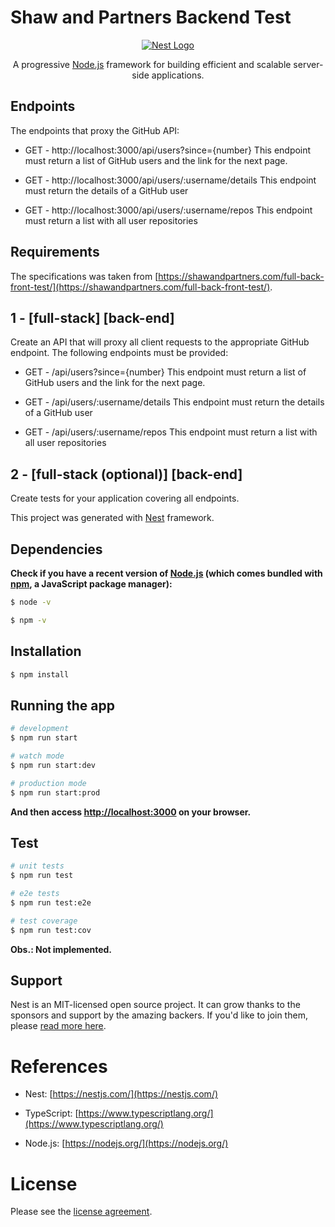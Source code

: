 # Shaw and Partners Backend Test

<p align="center">
  <a href="http://nestjs.com/" target="blank">
    <img src="http://kamilmysliwiec.com/public/nest-logo.png#1" alt="Nest Logo" />
  </a>
</p>

<p align="center">
A progressive <a href="http://nodejs.org" target="blank">Node.js</a> framework for building efficient and scalable server-side applications. 
</p>

## Endpoints

The endpoints that proxy the GitHub API:

- GET - http://localhost:3000/api/users?since={number}
This endpoint must return a list of GitHub users and the link for the next page.

- GET - http://localhost:3000/api/users/:username/details
This endpoint must return the details of a GitHub user

- GET - http://localhost:3000/api/users/:username/repos
This endpoint must return a list with all user repositories

## Requirements

The specifications was taken from [https://shawandpartners.com/full-back-front-test/](https://shawandpartners.com/full-back-front-test/).

## 1 - [full-stack] [back-end]
Create an API that will proxy all client requests to the appropriate GitHub endpoint. The following endpoints must be provided:

- GET - /api/users?since={number}
This endpoint must return a list of GitHub users and the link for the next page.

- GET - /api/users/:username/details
This endpoint must return the details of a GitHub user

- GET - /api/users/:username/repos
This endpoint must return a list with all user repositories

## 2 - [full-stack (optional)] [back-end]
Create tests for your application covering all endpoints.

This project was generated with [Nest](https://github.com/nestjs/nest) framework.

## Dependencies

**Check if you have a recent version of [Node.js](https://nodejs.org/) (which comes bundled with [npm](https://www.npmjs.com/), a JavaScript package manager):**

```bash
$ node -v
```

```bash
$ npm -v
```

## Installation

```bash
$ npm install
```

## Running the app

```bash
# development
$ npm run start

# watch mode
$ npm run start:dev

# production mode
$ npm run start:prod
```

**And then access [http://localhost:3000](http://localhost:3000) on your browser.**

## Test

```bash
# unit tests
$ npm run test

# e2e tests
$ npm run test:e2e

# test coverage
$ npm run test:cov
```

**Obs.: Not implemented.**

## Support

Nest is an MIT-licensed open source project. It can grow thanks to the sponsors and support by the amazing backers. If you'd like to join them, please [read more here](https://docs.nestjs.com/support).

# References

- Nest: [https://nestjs.com/](https://nestjs.com/)

- TypeScript: [https://www.typescriptlang.org/](https://www.typescriptlang.org/)

- Node.js: [https://nodejs.org/](https://nodejs.org/)

# License

Please see the [license agreement](https://github.com/julianomacielferreira/shawandpartners-backend/blob/master/LICENSE).

